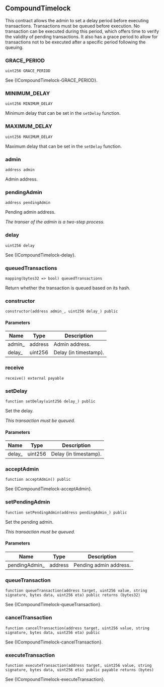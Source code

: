 ## CompoundTimelock

This contract allows the admin to set a delay period before executing transactions. Transactions must be queued before
execution. No transaction can be executed during this period, which offers time to verify the validity of pending
transactions. It also has a grace period to allow for transactions not to be executed after a specific period following
the queuing.

### GRACE_PERIOD

```solidity
uint256 GRACE_PERIOD
```

See {ICompoundTimelock-GRACE_PERIOD}.

### MINIMUM_DELAY

```solidity
uint256 MINIMUM_DELAY
```

Minimum delay that can be set in the `setDelay` function.

### MAXIMUM_DELAY

```solidity
uint256 MAXIMUM_DELAY
```

Maximum delay that can be set in the `setDelay` function.

### admin

```solidity
address admin
```

Admin address.

### pendingAdmin

```solidity
address pendingAdmin
```

Pending admin address.

_The transer of the admin is a two-step process._

### delay

```solidity
uint256 delay
```

See {ICompoundTimelock-delay}.

### queuedTransactions

```solidity
mapping(bytes32 => bool) queuedTransactions
```

Return whether the transaction is queued based on its hash.

### constructor

```solidity
constructor(address admin_, uint256 delay_) public
```

#### Parameters

| Name    | Type    | Description           |
| ------- | ------- | --------------------- |
| admin\_ | address | Admin address.        |
| delay\_ | uint256 | Delay (in timestamp). |

### receive

```solidity
receive() external payable
```

### setDelay

```solidity
function setDelay(uint256 delay_) public
```

Set the delay.

_This transaction must be queued._

#### Parameters

| Name    | Type    | Description           |
| ------- | ------- | --------------------- |
| delay\_ | uint256 | Delay (in timestamp). |

### acceptAdmin

```solidity
function acceptAdmin() public
```

See {ICompoundTimelock-acceptAdmin}.

### setPendingAdmin

```solidity
function setPendingAdmin(address pendingAdmin_) public
```

Set the pending admin.

_This transaction must be queued._

#### Parameters

| Name           | Type    | Description            |
| -------------- | ------- | ---------------------- |
| pendingAdmin\_ | address | Pending admin address. |

### queueTransaction

```solidity
function queueTransaction(address target, uint256 value, string signature, bytes data, uint256 eta) public returns (bytes32)
```

See {ICompoundTimelock-queueTransaction}.

### cancelTransaction

```solidity
function cancelTransaction(address target, uint256 value, string signature, bytes data, uint256 eta) public
```

See {ICompoundTimelock-cancelTransaction}.

### executeTransaction

```solidity
function executeTransaction(address target, uint256 value, string signature, bytes data, uint256 eta) public payable returns (bytes)
```

See {ICompoundTimelock-executeTransaction}.
